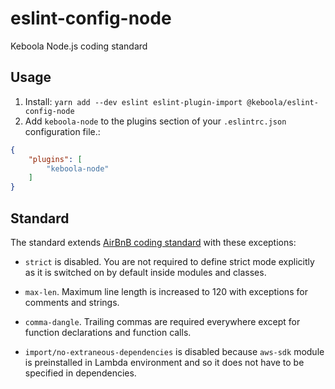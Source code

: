 # eslint-config-node

Keboola Node.js coding standard

## Usage

1. Install: `yarn add --dev eslint eslint-plugin-import @keboola/eslint-config-node`
2. Add `keboola-node` to the plugins section of your `.eslintrc.json` configuration file.:

```json
{
    "plugins": [
        "keboola-node"
    ]
}
```

## Standard

The standard extends [AirBnB coding standard](https://github.com/airbnb/javascript) with these exceptions:

- `strict` is disabled. You are not required to define strict mode explicitly as it is switched on by default inside modules and classes.

- `max-len`. Maximum line length is increased to 120 with exceptions for comments and strings.

- `comma-dangle`. Trailing commas are required everywhere except for function declarations and function calls.

- `import/no-extraneous-dependencies` is disabled because `aws-sdk` module is preinstalled in Lambda environment and so it does not have to be specified in dependencies.
